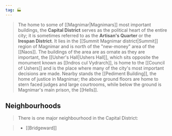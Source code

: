 ```yaml
---
tag: 🏭
---
```

> The home to some of [[Magnimar|Magnimars]] most important buildings, the **Capital District** serves as the political heart of the entire city; it is sometimes referred to as the **Artisan's Quarter** or the **Irespan District**. It lies in the [[Summit Magnimar district|Summit]] region of Magnimar and is north of the "new-money" area of the [[Naos]]. The buildings of the area are as ornate as they are important, the [[Usher's Hall|Ushers Hall]], which sits opposite the monument known as [[Indros cul Vydrarch]], is home to the [[Council of Ushers]] and is the place where many of the city's most important decisions are made. Nearby stands the [[Pediment Building]], the home of justice in Magnimar; the above ground floors are home to stern faced judges and large courtrooms, while below the ground is Magnimar's main prison, the [[Hells]].


## Neighbourhoods

> There is one major neighbourhood in the Capital District:

> - [[Bridgeward]]







